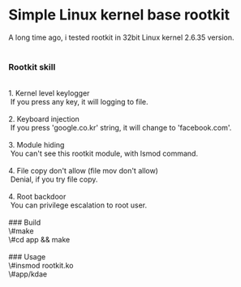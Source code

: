 # Simple Linux kernel base rootkit

A long time ago, i tested rootkit in 32bit Linux kernel 2.6.35 version.
<br>
<br>
### Rootkit skill<br>
<br>
1. Kernel level keylogger<br>
&nbsp;If you press any key, it will logging to file.<br>
<br>
2. Keyboard injection<br>
&nbsp;If you press 'google.co.kr' string, it will change to 'facebook.com'.<br>
<br>
3. Module hiding<br>
&nbsp;You can't see this rootkit module, with lsmod command.<br>
<br>
4. File copy don't allow (file mov don't allow)<br>
&nbsp;Denial, if you try file copy.<br>
<br>
4. Root backdoor<br>
&nbsp;You can privilege escalation to root user.<br>
<br>
### Build<br>
\#make<br>
\#cd app && make<br>
<br>
### Usage<br>
\#insmod rootkit.ko<br>
\#app/kdae
